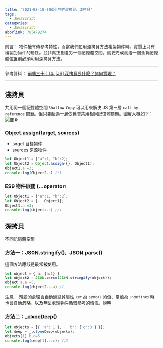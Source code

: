 ```yaml
---
title: '2021-08-10-[筆記]物件深拷貝、淺拷貝'
tags:
  - JavaScript
categories:
  - JavaScript
abbrlink: 785479274
---
```

前言：
物件擁有傳參考特性，而當我們使用淺拷貝方法複製物件時，實質上只有複製到物件的屬性。並非真正創造另一個記憶體空間。而要完成創造一個全新記憶體位置則必須利用深拷貝方法。

<!-- more -->
---
參考資料：
[前端三十｜14. [JS] 深拷貝是什麼？如何實現？](https://medium.com/schaoss-blog/%E5%89%8D%E7%AB%AF%E4%B8%89%E5%8D%81-14-js-%E6%B7%B1%E6%8B%B7%E8%B2%9D%E6%98%AF%E4%BB%80%E9%BA%BC-%E5%A6%82%E4%BD%95%E5%AF%A6%E7%8F%BE-a31841fccc9b)

---

## 淺拷貝
共用同一個記憶體空間
`Shallow Copy` 可以用來解決 JS 第一層 `call by reference` 問題。但只要超過一層依舊會共用相同記憶體問題。圖解大概如下：
![圖片](https://i.imgur.com/5PRgt1a.png)

### [Object.assign(target, sources)](https://developer.mozilla.org/zh-TW/docs/Web/JavaScript/Reference/Global_Objects/Object/assign)

- target 目標物件
- sources 來源物件

```jsx
let Object1 = {"a":1, "b":2};
let Object2 = Object.assign({}, Object1);
Object1.a =3;
console.log(Object2.a) //1
```

### ES9 物件展開 (...operator)

```jsx
let Object1 = {"a":1, "b":2};
let Object2 = {...Object1};
Object1.a =3;
console.log(Object2.a) //1
```

## 深拷貝
不同記憶體空間

### 方法一：JSON.stringify()、JSON.parse()

這個方法應該是最常被使用。

```jsx
let object = { a: {a:1} }
let object2 = JSON.parse(JSON.stringify(object));
object.a.a =5;
console.log(object2.a.a) //1
```

注意：
預設的處理會自動過濾掉屬性 `key` 為 `symbol` 的值、當值為 `undefined` 時也會自動忽略，以及無法處理物件循環參考的情況。[說明](https://medium.com/schaoss-blog/%E5%89%8D%E7%AB%AF%E4%B8%89%E5%8D%81-14-js-%E6%B7%B1%E6%8B%B7%E8%B2%9D%E6%98%AF%E4%BB%80%E9%BA%BC-%E5%A6%82%E4%BD%95%E5%AF%A6%E7%8F%BE-a31841fccc9b)

### 方法二：[_cloneDeep()](https://lodash.com/docs/4.17.15#cloneDeep)

```jsx
let objects = [{ 'a': 1 }, { 'b': {'c':3 } }]; 
let deep = _.cloneDeep(objects);
objects[1].b.c=5
console.log(deep[1].b.c); //3 
```